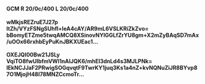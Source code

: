 #### GCM R 20/0c/400 L 20/0c/400
**wMkjsREZruE7J27p**<br/>**ltZh/VYzFSNgSUhfl+IeA4cAY/AR9mL6VSLKRiZkZvo=**<br/>**bBomyETZme5twqAMCQ8XSinovNYlGGLfZrYU8gm+X2mZyBAqSD7mAx/uOOx66rxhbEyPuKnJBKXUEac1...**<br/><br/>
**OXEJQI00Bw21JSLy**<br/>**VqiTO8fwUIbfmVWl1nAIJQK6/mhEl3dnLd4s3MJLPNk=**<br/>**lEkNCJJaF2PRwigSOGqvqtF9TwrKY1juq3Ks1a4nZ+kvNQNuZiJR8BYvp87O1MjojH48I78MNZCcmoTr...**
